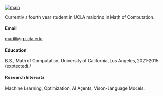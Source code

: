 
[![main](https://img.shields.io/badge/main-github-blue?logo=github)](https://github.com/senli1073)

Currently a fourth year student in UCLA majoring in Math of Computation.

#### Email
madili@g.ucla.edu

#### Education
B.S., Math of Computation, University of California, Los Angeles, 2021-2015 (exptected)./

#### Research Interests
Machine Learning, Optimization, AI Agents, Vison-Language Models.

